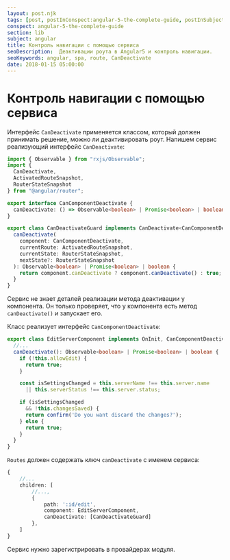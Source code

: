 ```yaml
---
layout: post.njk
tags: [post, postInConspect:angular-5-the-complete-guide, postInSubject:angular, postInSection:lib]
conspect: angular-5-the-complete-guide
section: lib
subject: angular
title: Контроль навигации с помощью сервиса
seoDescription:  Деактивации роута в Angular5 и контроль навигации.
seoKeywords: angular, spa, route, CanDeactivate
date: 2018-01-15 05:00:00
---
```

# Контроль навигации с помощью сервиса

Интерфейс `CanDeactivate` применяется классом, который должен принимать решение, можно ли деактивировать роут. Напишем сервис реализующий интерфейс `CanDeactivate`:

```typescript
import { Observable } from "rxjs/Observable";
import { 
  CanDeactivate,
  ActivatedRouteSnapshot,
  RouterStateSnapshot
} from "@angular/router";

export interface CanComponentDeactivate {
  canDeactivate: () => Observable<boolean> | Promise<boolean> | boolean;
}

export class CanDeactivateGuard implements CanDeactivate<CanComponentDeactivate> {
  canDeactivate(
    component: CanComponentDeactivate,
    currentRoute: ActivatedRouteSnapshot,
    currentState: RouterStateSnapshot,
    nextState?: RouterStateSnapshot
  ): Observable<boolean> | Promise<boolean> | boolean {
    return component.canDeactivate ? component.canDeactivate() : true;
  }
}
```

Сервис не знает деталей реализации метода деактивации у компонента. Он только проверяет, что у компонента есть метод `canDeactivate()` и запускает его.

Класс реализует интерфейс `CanComponentDeactivate`:

```typescript
export class EditServerComponent implements OnInit, CanComponentDeactivate {
  //...
  canDeactivate(): Observable<boolean> | Promise<boolean> | boolean {
    if (!this.allowEdit) {
      return true;
    }

    const isSettingsChanged = this.serverName !== this.server.name 
      || this.serverStatus !== this.server.status;

    if (isSettingsChanged 
      && !this.changesSaved) {
      return confirm('Do you want discard the changes?'); 
    } else {
      return true;
    }
  }
}

```

`Routes` должен содержать ключ `canDeactivate` с именем сервиса:

```typescript
{
	//...
	children: [
		//...,
		{
			path: ':id/edit', 
			component: EditServerComponent,
			canDeactivate: [CanDeactivateGuard]
		},
	]
}
```

Сервис нужно зарегистрировать в провайдерах модуля.